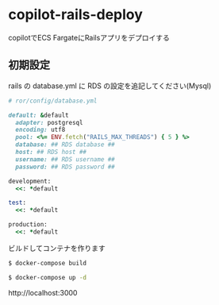 # copilot-rails-deploy

copilotでECS FargateにRailsアプリをデプロイする

## 初期設定

rails の database.yml に RDS の設定を追記してください(Mysql)

```ruby
# ror/config/database.yml

default: &default
  adapter: postgresql
  encoding: utf8
  pool: <%= ENV.fetch("RAILS_MAX_THREADS") { 5 } %>
  database: ## RDS database ##
  host: ## RDS host ##
  username: ## RDS username ##
  password: ## RDS password ##

development:
  <<: *default

test:
  <<: *default

production:
  <<: *default
```

ビルドしてコンテナを作ります

```bash
$ docker-compose build

$ docker-compose up -d
```

http://localhost:3000
